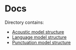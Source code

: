 # Docs

Directory contains:

- [Acoustic model structure](models/AMDir.md)
- [Language model structure](models/LMDir.md)
- [Punctuation model structure](models/PunctuationMDir.md)
